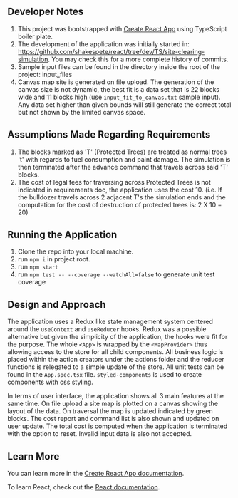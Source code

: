 ## Developer Notes

1) This project was bootstrapped with [Create React App](https://github.com/facebook/create-react-app) using TypeScript boiler plate.
2) The development of the application was initially started in: https://github.com/shakespete/react/tree/dev/TS/site-clearing-simulation. You may check this for a more complete history of commits.
3) Sample input files can be found in the directory inside the root of the project: input_files
4) Canvas map site is generated on file upload. The generation of the canvas size is not dynamic, the best fit is a data set that is 22 blocks wide and 11 blocks high (use `input_fit_to_canvas.txt` sample input). Any data set higher than given bounds will still generate the correct total but not shown by the limited canvas space.

## Assumptions Made Regarding Requirements

1) The blocks marked as 'T' (Protected Trees) are treated as normal trees 't' with regards to fuel consumption and paint damage. The simulation is then terminated after the advance command that travels across said 'T' blocks.
2) The cost of legal fees for traversing across Protected Trees is not indicated in requirements doc, the application uses the cost 10. (i.e. If the bulldozer travels across 2 adjacent T's the simulation ends and the computation for the cost of destruction of protected trees is: 2 X 10 = 20)

## Running the Application

1) Clone the repo into your local machine.
2) run `npm i` in project root.
3) run `npm start`
4) run `npm test -- --coverage --watchAll=false` to generate unit test coverage

## Design and Approach

The application uses a Redux like state management system centered around the `useContext` and `useReducer` hooks. Redux was a possible alternative but given the simplicity of the application, the hooks were fit for the purpose. The whole `<App>` is wrapped by the `<MapProvider>` thus allowing access to the store for all child components. All business logic is placed within the action creators under the actions folder and the reducer functions is relegated to a simple update of the store. All unit tests can be found in the `App.spec.tsx` file. `styled-components` is used to create components with css styling.

In terms of user interface, the application shows all 3 main features at the same time. On file upload a site map is plotted on a canvas showing the layout of the data. On traversal the map is updated indicated by green blocks. The cost report and command list is also shown and updated on user update. The total cost is computed when the application is terminated with the option to reset. Invalid input data is also not accepted.

## Learn More

You can learn more in the [Create React App documentation](https://facebook.github.io/create-react-app/docs/getting-started).

To learn React, check out the [React documentation](https://reactjs.org/).

